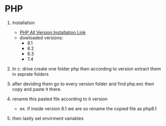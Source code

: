 # PHP

1. Installation

   - [PHP All Version Installation Link](https://windows.php.net/downloads/releases/archives/)
   - dowloaded versions:
     - 8.1
     - 8.2
     - 8.3
     - 7.4

2. In c: drive create one folder php then according to version extract them in seprate folders
3. after deviding them go to every version folder and find php.exc then copy and paste it there.
4. rename this pasted file according to it version
   - ex. if inside version 8.1 we are so rename the copied file as php8.1
5. then lastly set envirment variables
